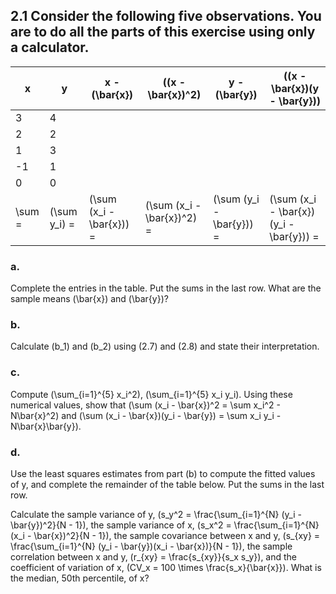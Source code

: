 ## 2.1 Consider the following five observations. You are to do all the parts of this exercise using only a calculator.

| x  | y  | x - \(\bar{x}\) | \((x - \bar{x})^2\) | y - \(\bar{y}\) | \((x - \bar{x})(y - \bar{y})\) |
|----|----|----------------|--------------------|----------------|--------------------------|
| 3  | 4  |                |                    |                |                          |
| 2  | 2  |                |                    |                |                          |
| 1  | 3  |                |                    |                |                          |
| -1 | 1  |                |                    |                |                          |
| 0  | 0  |                |                    |                |                          |
| \sum =  | \(\sum y_i\) = | \(\sum (x_i - \bar{x})\) = | \(\sum (x_i - \bar{x})^2\) = | \(\sum (y_i - \bar{y})\) = | \(\sum (x_i - \bar{x})(y_i - \bar{y})\) = |

### a.
Complete the entries in the table. Put the sums in the last row. What are the sample means \(\bar{x}\) and \(\bar{y}\)?

### b.
Calculate \(b_1\) and \(b_2\) using (2.7) and (2.8) and state their interpretation.

### c.
Compute \(\sum_{i=1}^{5} x_i^2\), \(\sum_{i=1}^{5} x_i y_i\). Using these numerical values, show that \(\sum (x_i - \bar{x})^2 = \sum x_i^2 - N\bar{x}^2\) and \(\sum (x_i - \bar{x})(y_i - \bar{y}) = \sum x_i y_i - N\bar{x}\bar{y}\).

### d.
Use the least squares estimates from part (b) to compute the fitted values of y, and complete the remainder of the table below. Put the sums in the last row.

Calculate the sample variance of y, \(s_y^2 = \frac{\sum_{i=1}^{N} (y_i - \bar{y})^2}{N - 1}\), the sample variance of x, \(s_x^2 = \frac{\sum_{i=1}^{N} (x_i - \bar{x})^2}{N - 1}\), the sample covariance between x and y, \(s_{xy} = \frac{\sum_{i=1}^{N} (y_i - \bar{y})(x_i - \bar{x})}{N - 1}\), the sample correlation between x and y, \(r_{xy} = \frac{s_{xy}}{s_x s_y}\), and the coefficient of variation of x, \(CV_x = 100 \times \frac{s_x}{\bar{x}}\). What is the median, 50th percentile, of x?
